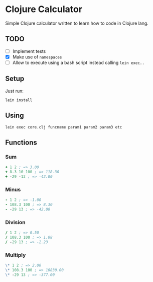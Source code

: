Clojure Calculator
==================

Simple Clojure calculator written to learn how to code in Clojure lang.

## TODO

- [ ] Implement tests
- [x] Make use of `namespaces`
- [ ] Allow to execute using a bash script instead calling `lein exec..`

## Setup

Just run:

```
lein install
```

## Using

```
lein exec core.clj funcname param1 param2 param3 etc
```

## Functions

### Sum

```clj
+ 1 2 ; => 3.00
+ 8.3 10 100 ; => 118.30
+ -29 -13 ; => -42.00
```

### Minus

```clj
- 1 2 ; => -1.00
- 108.3 100 ; => 8.30
- -29 13 ; => -42.00
```

### Division

```clj
/ 1 2 ; => 0.50
/ 108.3 100 ; => 1.08
/ -29 13 ; => -2.23
```

### Multiply

```clj
\* 1 2 ; => 2.00
\* 108.3 100 ; => 10830.00
\* -29 13 ; => -377.00
```
